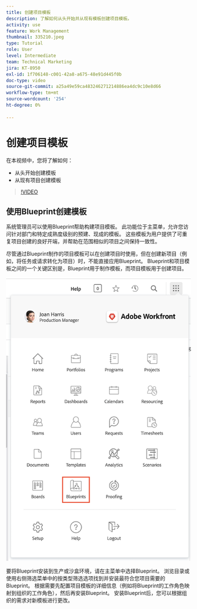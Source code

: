 ```yaml
---
title: 创建项目模板
description: 了解如何从头开始并从现有模板创建项目模板。
activity: use
feature: Work Management
thumbnail: 335210.jpeg
type: Tutorial
role: User
level: Intermediate
team: Technical Marketing
jira: KT-8950
exl-id: 1f706148-c001-42a8-a675-48e91d445f0b
doc-type: video
source-git-commit: a25a49e59ca483246271214886ea4dc9c10e8d66
workflow-type: tm+mt
source-wordcount: '254'
ht-degree: 0%

---
```


# 创建项目模板

在本视频中，您将了解如何：

* 从头开始创建模板
* 从现有项目创建模板

>[!VIDEO](https://video.tv.adobe.com/v/335210/?quality=12&learn=on)

## 使用Blueprint创建模板

系统管理员可以使用Blueprint帮助构建项目模板。 此功能位于主菜单，允许您访问针对部门和特定成熟度级别的预建、现成的模板。 这些模板为用户提供了可重复项目创建的良好开端，并帮助在范围相似的项目之间保持一致性。

尽管通过Blueprint制作的项目模板可以在创建项目时使用，但在创建新项目（例如，将任务或请求转化为项目）时，不能直接应用Blueprint。 Blueprint和项目模板之间的一个关键区别是，Blueprint用于制作模板，而项目模板用于创建项目。

![主菜单中的Blueprint](assets/pt-blueprints-01.png)

要将Blueprint安装到生产或沙盒环境，请在主菜单中选择Blueprint。 浏览目录或使用右侧筛选菜单中的按类型筛选选项找到并安装最符合您项目需要的Blueprint。 根据需要先配置项目模板的详细信息（例如将Blueprint的工作角色映射到组织的工作角色），然后再安装Blueprint。 安装Blueprint后，您可以根据组织的需求对新模板进行更改。

